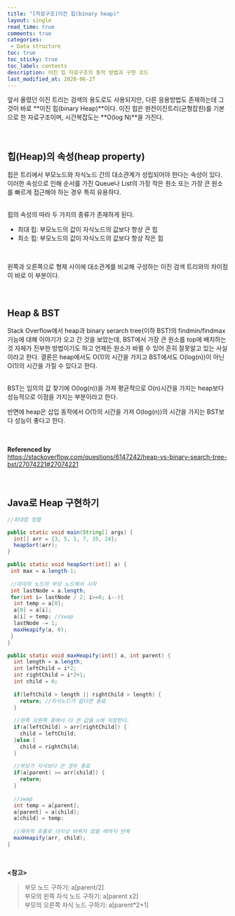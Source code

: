 ```yaml
---
title: "[자료구조]이진 힙(binary heap)"
layout: single    
read_time: true    
comments: true   
categories: 
 - Data structure  
toc: true    
toc_sticky: true    
toc_label: contents    
description: 이진 힙 자료구조의 동작 방법과 구현 코드  
last_modified_at: 2020-06-27   
---
```


앞서 올렸던 이진 트리는 검색의 용도로도 사용되지만, 다른 응용방법도 존재하는데 
그것이 바로 **이진 힙(binary Heap)**이다. 이진 힙은 완전이진트리(균형잡힌)를 기본으로 한 
자료구조이며, 시간복잡도는 **O(log N)**을 가진다.    
<br>
<br>

## 힙(Heap)의 속성(heap property)

힙은 트리에서 부모노드와 자식노드 간의 대소관계가 성립되어야 한다는 속성이 있다. 이러한 속성으로 인해 
순서를 가진 Queue나 List의 가장 작은 원소 또는 가장 큰 원소를 빠르게 접근해야 하는 경우 특히 유용하다.  
<br>

힙의 속성의 따라 두 가지의 종류가 존재하게 된다. 
- 최대 힙: 부모노드의 값이 자식노드의 값보다 항상 큰 힙
- 최소 힙: 부모노드의 값이 자식노드의 값보다 항상 작은 힙  
<br>

왼쪽과 오른쪽으로 형제 사이에 대소관계를 비교해 구성하는 이진 검색 트리와의 차이점이 바로 이 부분이다. 
<br>
<br>
<br>   

## Heap & BST
Stack Overflow에서 heap과 binary serarch tree(이하 BST)의 findmin/findmax 기능에 대해 이야기가 오고 
간 것을 보았는데, BST에서 가장 큰 원소를 top에 배치하는 것 자체가 진부한 방법이기도 하고 
언제든 원소가 바뀔 수 있어 흔히 잘못알고 있는 사실이라고 한다. 결론은 heap에서도 O(1)의 시간을 가지고 BST에서도 O(log(n))이 아닌 
O(1)의 시간을 가질 수 있다고 한다.  
<br>

BST는 임의의 값 찾기에 O(log(n))을 가져 평균적으로 O(n)시간을 가지는 heap보다 성능적으로 이점을 가지는 부분이라고 한다. 
<br>

반면에 heap은 삽입 동작에서 O(1)의 시간을 가져 O(log(n))의 시간을 가지는 BST보다 성능이 좋다고 한다.   
<br>
<br>

**Referenced by**   
<https://stackoverflow.com/questions/6147242/heap-vs-binary-search-tree-bst/27074221#27074221>
<br>
<br>
<br>

## Java로 Heap 구현하기 
```java
//최대힙 정렬

public static void main(String[] args) {
  int[] arr = {3, 5, 1, 7, 35, 24};
  heapSort(arr);
}

public static void heapSort(int[] a) {
 int max = a.length-1;
 
 //마지막 노드의 부모 노드에서 시작
 int lastNode = a.length;
 for(int i= lastNode / 2; i>=0; i--){
  int temp = a[0];
  a[0] = a[i];
  a[i] = temp; //swap
  lastNode -= 1;
  maxHeapify(a, 0);
 }
}

public static void maxHeapify(int[] a, int parent) {
  int length = a.length;
  int leftChild = i*2;
  int rightChild = i*2+1;
  int child = 0;
  
  if(leftChild > length || rightChild > length) {
    return; //자식노드가 없다면 종료
  }
  
  //왼쪽 오른쪽 중에서 더 큰 값을 n에 저장한다.
  if(a[leftChild] > arr[rightChild]) {
    child = leftChild;
  }else {
    child = rightChild;
  }
  
  //부모가 자식보다 큰 경우 종료
  if(a[parent] >= arr[child]) {
    return;
  }
  
  //swap
  int temp = a[parent];
  a[parent] = a[child];
  a[child] = temp; 
  
  //재귀적 호출로 더이상 바뀌지 않을 때까지 반복
  maxHeapify(arr, child);
}
```
<br>

**<참고>**   

>부모 노드 구하기: a[parent/2]    
>부모의 왼쪽 자식 노드 구하기: a[parent x2]   
>부모의 오른쪽 자식 노드 구하기: a[parent*2+1]   

<br>
<br>
<br>
<br>
<br>



















